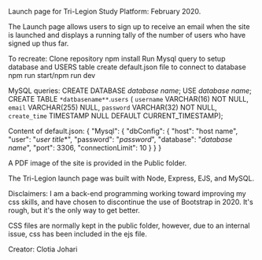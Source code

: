 Launch page for Tri-Legion Study Platform: February 2020.

The Launch page allows users to sign up to receive an email when the site is launched and displays a running tally of the number of users who have signed up thus far. 

To recreate:
Clone repository
npm install
Run Mysql query to setup database and USERS table
create default.json file to connect to database
npm run start/npm run dev

MySQL queries:
CREATE DATABASE *database name*;
USE *database name*;
CREATE TABLE `*datbasename**`.`users` (
  `username` VARCHAR(16) NOT NULL,
  `email` VARCHAR(255) NULL,
  `password` VARCHAR(32) NOT NULL,
  `create_time` TIMESTAMP NULL DEFAULT CURRENT_TIMESTAMP);

  Content of default.json:
  {
  "Mysql": {
    "dbConfig": {
      "host": "host name",
      "user": "*user title**",
      "password": "*password*",
      "database": "*database name*",
      "port": 3306,
      "connectionLimit": 10
    }
  }
}

A PDF image of the site is provided in the Public folder.

The Tri-Legion launch page was built with Node, Express, EJS, and MySQL. 

Disclaimers: I am a back-end programming working toward improving my css skills, and have chosen to discontinue the use of Bootstrap in 2020. It's rough, but it's the only way to get better. 

CSS files are normally kept in the public folder, however, due to an internal issue, css has been included in the ejs file. 

Creator: Clotia Johari




